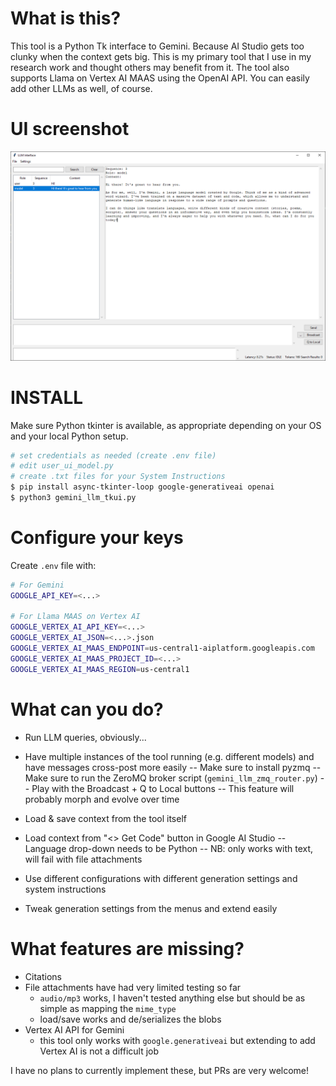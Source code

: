 # What is this?

This tool is a Python Tk interface to Gemini. Because AI Studio gets too clunky when the context gets big.
This is my primary tool that I use in my research work and thought others may benefit from it. The tool
also supports Llama on Vertex AI MAAS using the OpenAI API. You can easily add other LLMs as well, of
course.

# UI screenshot

![UI](doc/index.png)

# INSTALL

Make sure Python tkinter is available, as appropriate depending on your OS and your local Python setup.

```sh
# set credentials as needed (create .env file)
# edit user_ui_model.py
# create .txt files for your System Instructions
$ pip install async-tkinter-loop google-generativeai openai
$ python3 gemini_llm_tkui.py
```

# Configure your keys

Create `.env` file with:

```sh
# For Gemini
GOOGLE_API_KEY=<...>

# For Llama MAAS on Vertex AI
GOOGLE_VERTEX_AI_API_KEY=<...>
GOOGLE_VERTEX_AI_JSON=<...>.json
GOOGLE_VERTEX_AI_MAAS_ENDPOINT=us-central1-aiplatform.googleapis.com
GOOGLE_VERTEX_AI_MAAS_PROJECT_ID=<...>
GOOGLE_VERTEX_AI_MAAS_REGION=us-central1
```

# What can you do?

- Run LLM queries, obviously...
- Have multiple instances of the tool running (e.g. different models) and have messages cross-post more easily
  -- Make sure to install pyzmq
  -- Make sure to run the ZeroMQ broker script (`gemini_llm_zmq_router.py`)
  -- Play with the Broadcast + Q to Local buttons
  -- This feature will probably morph and evolve over time

- Load & save context from the tool itself
- Load context from "<> Get Code" button in Google AI Studio
  -- Language drop-down needs to be Python
  -- NB: only works with text, will fail with file attachments

- Use different configurations with different generation settings and system instructions
- Tweak generation settings from the menus and extend easily

# What features are missing?

- Citations
- File attachments have had very limited testing so far
  * `audio/mp3` works, I haven't tested anything else but should be as simple as mapping the `mime_type`
  * load/save works and de/serializes the blobs
- Vertex AI API for Gemini
  * this tool only works with `google.generativeai` but extending to add Vertex AI is not a difficult job

I have no plans to currently implement these, but PRs are very welcome!
